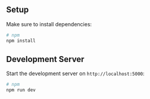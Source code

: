 ## Setup

Make sure to install dependencies:

```bash
# npm
npm install
```

## Development Server

Start the development server on `http://localhost:5000`:

```bash
# npm
npm run dev
```
